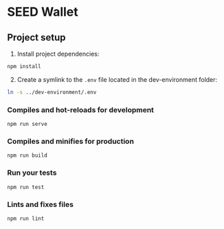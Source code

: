 # SEED Wallet

## Project setup

1. Install project dependencies:

```bash
npm install
```

2. Create a symlink to the `.env` file located in the dev-environment folder:

```bash
ln -s ../dev-environment/.env
```

### Compiles and hot-reloads for development
```
npm run serve
```

### Compiles and minifies for production
```
npm run build
```

### Run your tests
```
npm run test
```

### Lints and fixes files
```
npm run lint
```
